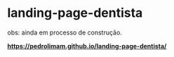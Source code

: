 # landing-page-dentista

obs: ainda em processo de construção.

<strong>https://pedrolimam.github.io/landing-page-dentista/</strong>
